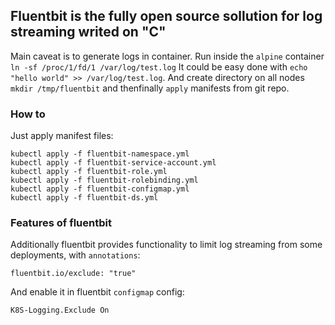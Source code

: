 ## Fluentbit is the fully open source sollution for log streaming writed on "C"
Main caveat is to generate logs in container. Run inside the `alpine` container `ln -sf /proc/1/fd/1 /var/log/test.log`
It could be easy done with `echo "hello world" >> /var/log/test.log`. And create directory on all nodes `mkdir /tmp/fluentbit` and thenfinally `apply` manifests from git repo.

### How to
Just apply manifest files:
```
kubectl apply -f fluentbit-namespace.yml
kubectl apply -f fluentbit-service-account.yml
kubectl apply -f fluentbit-role.yml
kubectl apply -f fluentbit-rolebinding.yml
kubectl apply -f fluentbit-configmap.yml
kubectl apply -f fluentbit-ds.yml
``` 

### Features of fluentbit
Additionally fluentbit provides functionality to limit log streaming from some deployments, with `annotations`:
```
fluentbit.io/exclude: "true"
```
And enable it in fluentbit `configmap` config:
```
K8S-Logging.Exclude On
```

